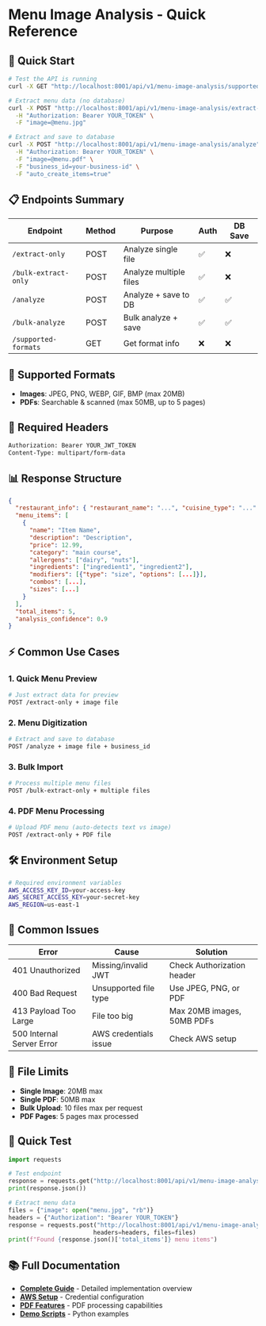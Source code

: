 # Menu Image Analysis - Quick Reference

## 🚀 **Quick Start**

```bash
# Test the API is running
curl -X GET "http://localhost:8001/api/v1/menu-image-analysis/supported-formats"

# Extract menu data (no database)
curl -X POST "http://localhost:8001/api/v1/menu-image-analysis/extract-only" \
  -H "Authorization: Bearer YOUR_TOKEN" \
  -F "image=@menu.jpg"

# Extract and save to database  
curl -X POST "http://localhost:8001/api/v1/menu-image-analysis/analyze" \
  -H "Authorization: Bearer YOUR_TOKEN" \
  -F "image=@menu.pdf" \
  -F "business_id=your-business-id" \
  -F "auto_create_items=true"
```

## 📋 **Endpoints Summary**

| Endpoint | Method | Purpose | Auth | DB Save |
|----------|--------|---------|------|---------|
| `/extract-only` | POST | Analyze single file | ✅ | ❌ |
| `/bulk-extract-only` | POST | Analyze multiple files | ✅ | ❌ |
| `/analyze` | POST | Analyze + save to DB | ✅ | ✅ |
| `/bulk-analyze` | POST | Bulk analyze + save | ✅ | ✅ |
| `/supported-formats` | GET | Get format info | ❌ | ❌ |

## 📁 **Supported Formats**

- **Images**: JPEG, PNG, WEBP, GIF, BMP (max 20MB)
- **PDFs**: Searchable & scanned (max 50MB, up to 5 pages)

## 🔑 **Required Headers**

```bash
Authorization: Bearer YOUR_JWT_TOKEN
Content-Type: multipart/form-data
```

## 📊 **Response Structure**

```json
{
  "restaurant_info": { "restaurant_name": "...", "cuisine_type": "..." },
  "menu_items": [
    {
      "name": "Item Name",
      "description": "Description",
      "price": 12.99,
      "category": "main course",
      "allergens": ["dairy", "nuts"],
      "ingredients": ["ingredient1", "ingredient2"],
      "modifiers": [{"type": "size", "options": [...]}],
      "combos": [...],
      "sizes": [...]
    }
  ],
  "total_items": 5,
  "analysis_confidence": 0.9
}
```

## ⚡ **Common Use Cases**

### 1. **Quick Menu Preview**
```bash
# Just extract data for preview
POST /extract-only + image file
```

### 2. **Menu Digitization**  
```bash
# Extract and save to database
POST /analyze + image file + business_id
```

### 3. **Bulk Import**
```bash
# Process multiple menu files
POST /bulk-extract-only + multiple files
```

### 4. **PDF Menu Processing**
```bash
# Upload PDF menu (auto-detects text vs image)
POST /extract-only + PDF file
```

## 🛠 **Environment Setup**

```bash
# Required environment variables
AWS_ACCESS_KEY_ID=your-access-key
AWS_SECRET_ACCESS_KEY=your-secret-key
AWS_REGION=us-east-1
```

## 🐛 **Common Issues**

| Error | Cause | Solution |
|-------|-------|----------|
| 401 Unauthorized | Missing/invalid JWT | Check Authorization header |
| 400 Bad Request | Unsupported file type | Use JPEG, PNG, or PDF |
| 413 Payload Too Large | File too big | Max 20MB images, 50MB PDFs |
| 500 Internal Server Error | AWS credentials issue | Check AWS setup |

## 📝 **File Limits**

- **Single Image**: 20MB max
- **Single PDF**: 50MB max  
- **Bulk Upload**: 10 files max per request
- **PDF Pages**: 5 pages max processed

## 🎯 **Quick Test**

```python
import requests

# Test endpoint
response = requests.get("http://localhost:8001/api/v1/menu-image-analysis/supported-formats")
print(response.json())

# Extract menu data
files = {"image": open("menu.jpg", "rb")}
headers = {"Authorization": "Bearer YOUR_TOKEN"}
response = requests.post("http://localhost:8001/api/v1/menu-image-analysis/extract-only", 
                        headers=headers, files=files)
print(f"Found {response.json()['total_items']} menu items")
```

## 📚 **Full Documentation**

- **[Complete Guide](./MENU_IMAGE_ANALYSIS_SUMMARY.md)** - Detailed implementation overview
- **[AWS Setup](./AWS_SETUP_INSTRUCTIONS.md)** - Credential configuration  
- **[PDF Features](./PDF_SUPPORT_UPDATE.md)** - PDF processing capabilities
- **[Demo Scripts](./extract_only_demo.py)** - Python examples
